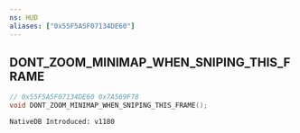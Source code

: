 ```yaml
---
ns: HUD
aliases: ["0x55F5A5F07134DE60"]
---
```

## DONT_ZOOM_MINIMAP_WHEN_SNIPING_THIS_FRAME

```c
// 0x55F5A5F07134DE60 0x7A569F78
void DONT_ZOOM_MINIMAP_WHEN_SNIPING_THIS_FRAME();
```

```
NativeDB Introduced: v1180
```

